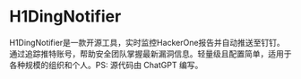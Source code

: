 # H1DingNotifier
H1DingNotifier是一款开源工具，实时监控HackerOne报告并自动推送至钉钉。通过追踪推特账号，帮助安全团队掌握最新漏洞信息。轻量级且配置简单，适用于各种规模的组织和个人。PS: 源代码由 ChatGPT 编写。

